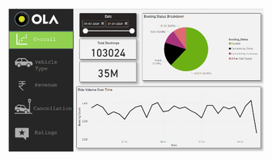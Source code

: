 ![](https://github.com/xpatilakshay/Ola-Dashboard/blob/d1b5e62b5e59e8b43ddaa1a5a7a9687c497c579e/Ola%20Dashboard/Screen%20Shots/Overall.png)
